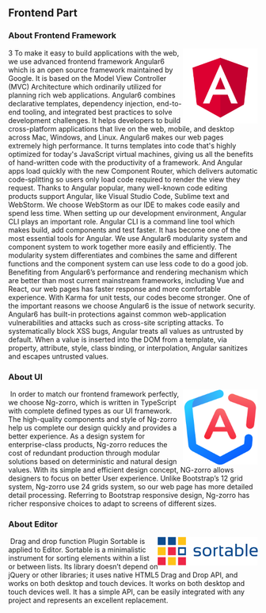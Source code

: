## Frontend Part
### About Frontend Framework 
<img style="float: right; width:30%" src="Angular.svg">
​3	To make it easy to build applications with the web, we use advanced frontend framework Angular6 which is an open source framework maintained by Google. It is based on the Model View Controller (MVC) Architecture which ordinarily utilized for planning rich web applications. Angular6 combines declarative templates, dependency injection, end-to-end tooling, and integrated best practices to solve development challenges. It helps developers to build cross-platform applications that live on the web, mobile, and desktop across Mac, Windows, and Linux.
​	Angular6 makes our web pages extremely high performance. It turns templates into code that's highly optimized for today's JavaScript virtual machines, giving us all the benefits of hand-written code with the productivity of a framework. And Angular apps load quickly with the new Component Router, which delivers automatic code-splitting so users only load code required to render the view they request.
​	Thanks to Angular popular, many well-known code editing products support Angular, like Visual Studio Code, Sublime text and WebStorm. We choose WebStorm as our IDE to makes code easily and spend less time. 
​	When setting up our development environment, Angular CLI plays an important role. Angular CLI is a command line tool which makes build, add components and test faster. It has become one of the most essential tools for Angular.
​	We use Angular6 modularity system and component system to work together more easily and efficiently. The modularity system differentiates and combines the same and different functions and the component system can use less code to do a good job. Benefiting from Angular6’s performance and rendering mechanism which are better than most current mainstream frameworks,  including Vue and React, our web pages has faster response and more comfortable experience. With Karma for unit tests, our codes become stronger.
​	One of the important reasons we choose Angular6 is the issue of network security. Angular6 has built-in protections against common web-application vulnerabilities and attacks such as cross-site scripting attacks. To systematically block XSS bugs, Angular treats all values as untrusted by default. When a value is inserted into the DOM from a template, via property, attribute, style, class binding, or interpolation, Angular sanitizes and escapes untrusted values.

### About UI
<img style="float: right; width:30%" src="Ng-zorro.svg">
​	In order to match our frontend framework perfectly, we choose Ng-zorro, which is written in TypeScript with complete defined types as our UI framework. The high-quality components and style of Ng-zorro help us complete our design quickly and provides a better experience. 
​	As a design system for enterprise-class products, Ng-zorro reduces the cost of redundant production through modular solutions based on deterministic and natural design values. With its simple and efficient design concept, NG-zorro allows designers to focus on better User experience.
​	Unlike Bootstrap’s 12 grid system, Ng-zorro use 24 grids system, so our web page has more detailed detail processing. Referring to Bootstrap responsive design, Ng-zorro has richer responsive choices to adapt to screens of different sizes. 

### About Editor
<img style="float: right; width:40%" src="sortable.png">
​	Drag and drop function Plugin Sortable is applied to Editor. Sortable is a minimalistic instrument for sorting elements within a list or between lists. Its library doesn’t depend on jQuery or other libraries; it uses native HTML5 Drag and Drop API, and works on both desktop and touch devices. It works on both desktop and touch devices well. It has a simple API, can be easily integrated with any project and represents an excellent replacement.